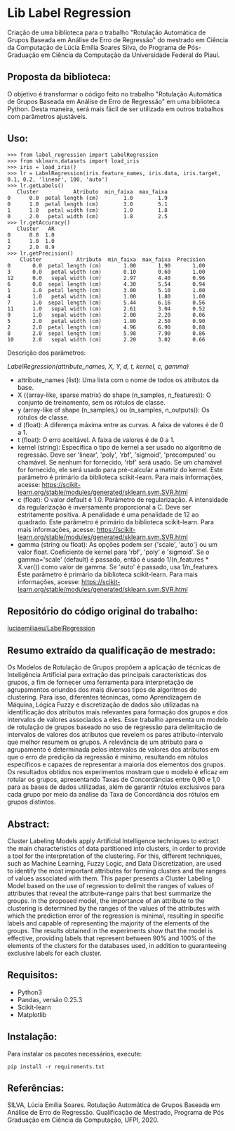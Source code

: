 # Lib Label Regression

Criação de uma biblioteca para o trabalho "Rotulação Automática de Grupos Baseada em Análise de Erro de Regressão" do mestrado em Ciência da Computação de Lúcia Emília Soares Silva, do Programa de Pós-Graduação em Ciência da Computação da Universidade Federal do Piauí.


## Proposta da biblioteca:

O objetivo é transformar o código feito no trabalho "Rotulação Automática de Grupos Baseada em Análise de Erro de Regressão" em uma biblioteca Python. Desta maneira, será mais fácil de ser utilizada em outros trabalhos com parâmetros ajustáveis.


## Uso:


```
>>> from label_regression import LabelRegression
>>> from sklearn.datasets import load_iris
>>> iris = load_iris()
>>> lr = LabelRegression(iris.feature_names, iris.data, iris.target, 0.1, 0.2, 'linear', 100, 'auto')
>>> lr.getLabels()
   Cluster           Atributo  min_faixa  max_faixa
0      0.0  petal length (cm)        1.0        1.9
0      1.0  petal length (cm)        3.0        5.1
1      1.0   petal width (cm)        1.0        1.8
0      2.0   petal width (cm)        1.8        2.5
>>> lr.getAccuracy()
   Cluster   AR
0      0.0  1.0
1      1.0  1.0
2      2.0  0.9
>>> lr.getPrecision()
    Cluster           Atributo  min_faixa  max_faixa  Precision
0       0.0  petal length (cm)       1.00       1.90       1.00
3       0.0   petal width (cm)       0.10       0.60       1.00
12      0.0   sepal width (cm)       2.97       4.40       0.96
6       0.0  sepal length (cm)       4.30       5.54       0.94
1       1.0  petal length (cm)       3.00       5.10       1.00
4       1.0   petal width (cm)       1.00       1.80       1.00
7       1.0  sepal length (cm)       5.44       6.16       0.56
11      1.0   sepal width (cm)       2.61       3.04       0.52
9       1.0   sepal width (cm)       2.00       2.20       0.06
5       2.0   petal width (cm)       1.80       2.50       0.90
2       2.0  petal length (cm)       4.96       6.90       0.88
8       2.0  sepal length (cm)       5.98       7.90       0.86
10      2.0   sepal width (cm)       2.20       3.02       0.66
```

Descrição dos parâmetros:

 *LabelRegression(attribute_names, X, Y, d, t, kernel, c, gamma)*

 - attribute_names (list): Uma lista com o nome de todos os atributos da base.
 - X ({array-like, sparse matrix} do shape (n_samples, n_features)): O conjunto de treinamento, sem os rótulos de classe.
 - y (array-like of shape (n_samples,) ou (n_samples, n_outputs)): Os rótulos de classe.
 - d (float): A diferença máxima entre as curvas. A faixa de valores é de 0 a 1.
 - t (float): O erro aceitável. A faixa de valores é de 0 a 1.
 - kernel (string): Especifica o tipo de kernel a ser usado no algoritmo de regressão. Deve ser 'linear', 'poly', 'rbf', 'sigmoid', 'precomputed' ou chamável. Se nenhum for fornecido, 'rbf' será usado. Se um chamável for fornecido, ele será usado para pré-calcular a matriz do kernel. Este parâmetro é primário da biblioteca scikit-learn. Para mais informações, acesse: https://scikit-learn.org/stable/modules/generated/sklearn.svm.SVR.html
 - c (float): O valor default é 1.0. Parâmetro de regularização. A intensidade da regularização é inversamente proporcional a C. Deve ser estritamente positiva. A penalidade é uma penalidade de 12 ao quadrado. Este parâmetro é primário da biblioteca scikit-learn. Para mais informações, acesse: https://scikit-learn.org/stable/modules/generated/sklearn.svm.SVR.html
 - gamma (string ou float): As opções podem ser {'scale', 'auto'} ou um valor float. Coeficiente de kernel para 'rbf', 'poly' e 'sigmoid'. Se o gamma='scale' (default) é passado, então é usado 1/(n_features * X.var()) como valor de gamma. Se 'auto' é passado, usa 1/n_features. Este parâmetro é primário da biblioteca scikit-learn. Para mais informações, acesse: https://scikit-learn.org/stable/modules/generated/sklearn.svm.SVR.html


## Repositório do código original do trabalho:

[luciaemiliaeu/LabelRegression](https://github.com/luciaemiliaeu/LabelRegression)


## Resumo extraído da qualificação de mestrado:

Os Modelos de Rotulação de Grupos propõem a aplicação de técnicas de Inteligência Artificial para extração das principais características dos grupos, a fim de fornecer uma ferramenta para interpretação de agrupamentos oriundos dos mais diversos tipos de algoritmos de clustering. Para isso, diferentes técnincas, como Aprendizagem de Máquina, Lógica Fuzzy e discretização de dados são utilizadas na identificação dos atributos mais relevantes para formação dos grupos e dos intervalos de valores associados a eles. Esse trabalho apresenta um modelo de rotulação de grupos baseado no uso de regressão para delimitação de intervalos de valores dos atributos que revelem os pares atributo-intervalo que melhor resumem os grupos. A relevância de um atributo para o agrupamento é determinada pelos intervalos de valores dos atributos em que o erro de predição da regressão é mínimo, resultando em rótulos específicos e capazes de representar a maioria dos elementos dos grupos. Os resultados obtidos nos experimentos mostram que o modelo é eficaz em rotular os grupos, apresentando Taxas de Concordâncias entre 0,90 e 1,0 para as bases de dados utilizadas, além de garantir rótulos exclusivos para cada grupo por meio da análise da Taxa de Concordância dos rótulos em grupos distintos.


## Abstract:

Cluster Labeling Models apply Artificial Intelligence techniques to extract the main characteristics of data partitioned into clusters, in order to provide a tool for the interpretation of the clustering. For this, different techniques, such as Machine Learning, Fuzzy Logic, and Data Discretization, are used to identify the most important attributes for forming clusters and the ranges of values associated with them. This paper presents a Cluster Labeling Model based on the use of regression to delimit the ranges of values of attributes that reveal the attribute–range pairs that best summarize the groups. In the proposed model, the importance of an attribute to the clustering is determined by the ranges of the values of the attributes with which the prediction error of the regression is minimal,
resulting in specific labels and capable of representing the majority of the elements of the groups. The results obtained in the experiments show that the model is effective, providing labels that represent between 90% and 100% of the elements of the clusters for the databases used, in addition to guaranteeing exclusive labels for each cluster.


## Requisitos:

 - Python3
 - Pandas, versão 0.25.3
 - Scikit-learn
 - Matplotlib

## Instalação:

Para instalar os pacotes necessários, execute:

```
pip install -r requirements.txt
```

## Referências:

SILVA, Lúcia Emília Soares. Rotulação Automática de Grupos Baseada em Análise de Erro de Regressão. Qualificação de Mestrado, Programa de Pós Graduação em Ciência da Computação, UFPI, 2020.
